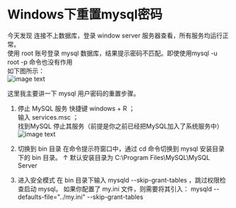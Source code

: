 # Windows下重置mysql密码 

今天发现 连接不上数据库，登录 window server 服务器查看，所有服务均运行正常。  
使用 root 账号登录 mysql 数据库，结果提示密码不匹配。即使使用mysql -u  root -p 命令也没有作用  
如下图所示：  
![image text](https://github.com/gorgeousCa/Dayup/blob/master/Windows%E4%B8%8B%E9%87%8D%E7%BD%AEmysql%E5%AF%86%E7%A0%81/mysql1.PNG)

这里我主要讲一下 mysql 用户密码的重置步骤。

1. 停止 MySQL 服务
快捷键 windows + R ；  
输入 services.msc  ；  
找到MySQL  停止其服务（前提是你之前已经把MySQL加入了系统服务中）
![image text](https://github.com/gorgeousCa/Dayup/blob/master/Windows%E4%B8%8B%E9%87%8D%E7%BD%AEmysql%E5%AF%86%E7%A0%81/%E6%9C%8D%E5%8A%A1.PNG)  

2. 切换到 bin 目录
在命令提示符窗口中，通过 cd 命令切换到 mysql 安装目录下的 bin 目录。
↑ 默认安装目录为 C:\Program Files\MySQL\MySQL Server

3. 进入安全模式
在 bin 目录下输入 mysqld --skip-grant-tables ，跳过权限检查启动 mysql。
如果你配置了 my.ini 文件，则需要将其引入： mysqld --defaults-file="../my.ini" --skip-grant-tables 
